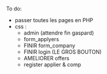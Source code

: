 To do:
- passer toutes les pages en PHP
- css :
	- admin (attendre fin gaspard)
	- form_applyers
	- FINIR form_company
	- FINIR login (LE GROS BOUTON)
	- AMELIORER offers
	- register applier & comp
